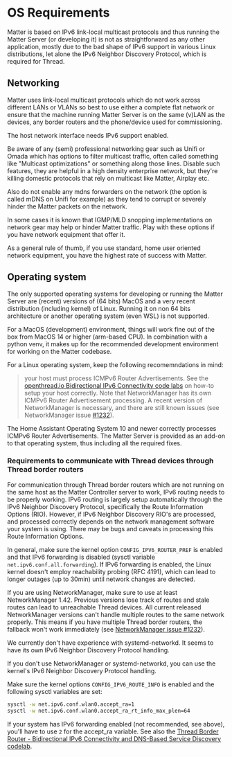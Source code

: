 # OS Requirements

Matter is based on IPv6 link-local multicast protocols and thus running the Matter Server (or developing it) is not as straightforward as any other application, mostly due to the bad shape of IPv6 support in various Linux distributions, let alone the IPv6 Neighbor
Discovery Protocol, which is required for Thread.

## Networking

Matter uses link-local multicast protocols which do not work across different LANs or VLANs so best to use either a complete flat network or ensure that the machine running Matter Server is on the same (v)LAN as the devices, any border routers and the phone/device used for commissioning.

The host network interface needs IPv6 support enabled.

Be aware of any (semi) professional networking gear such as Unifi or Omada which has options to filter multicast traffic, often called something like "Multicast optimizations" or something along those lines. Disable such features, they are helpful in a high density enterprise network, but they're killing domestic protocols that rely on multicast like Matter, Airplay etc.

Also do not enable any mdns forwarders on the network (the option is called mDNS on Unifi for example) as they tend to corrupt or severely hinder the Matter packets on the network.

In some cases it is known that IGMP/MLD snopping implementations on network gear may help or hinder Matter traffic. Play with these options if you have network equipment that offer it.

As a general rule of thumb, if you use standard, home user oriented network equipment, you have the highest rate of success with Matter.

## Operating system

The only supported operating systems for developing or running the Matter Server are (recent) versions of (64 bits) MacOS and a very recent distribution (including kernel) of Linux. Running it on non 64 bits architecture or another operating system (even WSL) is not supported.

For a MacOS (development) environment, things will work fine out of the box from MacOS 14 or higher (arm-based CPU). In combination with a python venv, it makes up for the recommended development environment for working on the Matter codebase.

For a Linux operating system, keep the following recomemndations in mind:

> your host must process ICMPv6 Router Advertisements. See the [openthread.io
> Bidirectional IPv6 Connectivity code labs](https://openthread.io/codelabs/openthread-border-router#6)
> on how-to setup your host correctly. Note that NetworkManager has its own ICMPv6
> Router Advertisement processing. A recent version of NetworkManager is
> necessary, and there are still known issues (see NetworkManager issue
> [#1232](https://gitlab.freedesktop.org/NetworkManager/NetworkManager/-/issues/1232)).

The Home Assistant Operating System 10 and newer correctly processes ICMPv6 Router Advertisements. The Matter Server is provided as an add-on to that operating system, thus including all the required fixes.

### Requirements to communicate with Thread devices through Thread border routers

For communication through Thread border routers which are not running on the same
host as the Matter Controller server to work, IPv6 routing needs to be properly
working. IPv6 routing is largely setup automatically through the IPv6 Neighbor
Discovery Protocol, specifically the Route Information Options (RIO). However,
if IPv6 Neighbor Discovery RIO's are processed, and processed correctly depends on the network
management software your system is using. There may be bugs and caveats in
processing this Route Information Options.

In general, make sure the kernel option `CONFIG_IPV6_ROUTER_PREF` is enabled and
that IPv6 forwarding is disabled (sysctl variable `net.ipv6.conf.all.forwarding`).
If IPv6 forwarding is enabled, the Linux kernel doesn't employ reachability
probing (RFC 4191), which can lead to longer outages (up to 30min) until
network changes are detected.

If you are using NetworkManager, make sure to use at least NetworkManager 1.42.
Previous versions lose track of routes and stale routes can lead to unreachable
Thread devices. All current released NetworkManager versions can't handle
multiple routes to the same network properly. This means if you have multiple
Thread border routers, the fallback won't work immediately (see [NetworkManager
issue #1232](https://gitlab.freedesktop.org/NetworkManager/NetworkManager/-/issues/1232)).

We currently don't have experience with systemd-networkd. It seems to have its
own IPv6 Neighbor Discovery Protocol handling.

If you don't use NetworkManager or systemd-networkd, you can use the kernel's
IPv6 Neighbor Discovery Protocol handling.

Make sure the kernel options `CONFIG_IPV6_ROUTE_INFO` is enabled and the
following sysctl variables are set:

```sh
sysctl -w net.ipv6.conf.wlan0.accept_ra=1
sysctl -w net.ipv6.conf.wlan0.accept_ra_rt_info_max_plen=64
```

If your system has IPv6 forwarding enabled (not recommended, see above), you'll
have to use `2` for the accept_ra variable. See also the [Thread Border Router - Bidirectional IPv6 Connectivity and DNS-Based Service Discovery codelab](https://openthread.io/codelabs/openthread-border-router#6).
